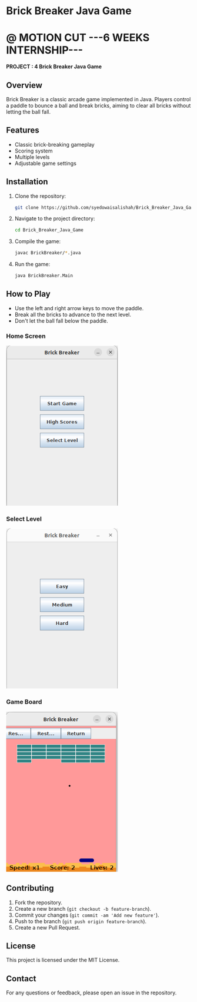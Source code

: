 # Brick Breaker Java Game

# @ MOTION CUT ---6 WEEKS INTERNSHIP---

**PROJECT : 4 Brick Breaker Java Game**

## Overview
Brick Breaker is a classic arcade game implemented in Java. Players control a paddle to bounce a ball and break bricks, aiming to clear all bricks without letting the ball fall.

## Features
- Classic brick-breaking gameplay
- Scoring system
- Multiple levels
- Adjustable game settings

## Installation
1. Clone the repository:
    ```sh
    git clone https://github.com/syedowaisalishah/Brick_Breaker_Java_Game.git
    ```
2. Navigate to the project directory:
    ```sh
    cd Brick_Breaker_Java_Game
    ```
3. Compile the game:
    ```sh
    javac BrickBreaker/*.java
    ```
4. Run the game:
    ```sh
    java BrickBreaker.Main
    ```

## How to Play
- Use the left and right arrow keys to move the paddle.
- Break all the bricks to advance to the next level.
- Don't let the ball fall below the paddle.

### Home Screen
![Home Screen](Screenshots/ss1.png)

### Select Level
![Client Login Page](Screenshots/ss2.png)

### Game Board
![Requirement Page](Screenshots/ss3.png)


## Contributing
1. Fork the repository.
2. Create a new branch (`git checkout -b feature-branch`).
3. Commit your changes (`git commit -am 'Add new feature'`).
4. Push to the branch (`git push origin feature-branch`).
5. Create a new Pull Request.

## License
This project is licensed under the MIT License.

## Contact
For any questions or feedback, please open an issue in the repository.
